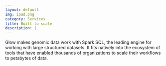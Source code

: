 ```yaml
---
layout: default
img: ipad.png
category: Services
title: Built to scale
description: |
---
```

Glow makes genomic data work with Spark SQL, the leading engine for working with large structured
datasets. It fits natively into the ecosystem of tools that have enabled thousands of
organizations to scale their workflows to petabytes of data. 
